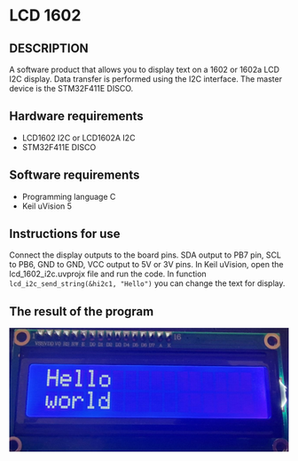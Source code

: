 # LCD 1602

## DESCRIPTION

A software product that allows you to display text on a 1602 or 1602a LCD I2C display. Data transfer is performed using the I2C interface. The master device is the STM32F411E DISCO.

## Hardware requirements
+ LCD1602 I2C or LCD1602A I2C
+ STM32F411E DISCO

## Software requirements
+ Programming language C
+ Keil uVision 5

## Instructions for use
Connect the display outputs to the board pins. SDA output to PB7 pin, SCL to PB6, GND to GND, VCC output to 5V or 3V pins. In Keil uVision, open the lcd_1602_i2c.uvprojx file and run the code.
In function `lcd_i2c_send_string(&hi2c1, "Hello")` you can change the text for display.

## The result of the program
![lcd_1602_i2c](https://github.com/MukolaMartyniuk/lcd_1602_i2c/blob/main/lcd_output.jpg)
